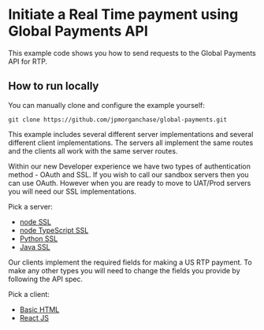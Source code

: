 # Initiate a Real Time payment using Global Payments API

This example code shows you how to send requests to the Global Payments API for RTP.

## How to run locally

You can manually clone and configure the example yourself:

```
git clone https://github.com/jpmorganchase/global-payments.git
```

This example includes several different server implementations and several different client implementations. The servers all implement the same routes and the clients all work with the same server routes.

Within our new Developer experience we have two types of authentication method - OAuth and SSL. If you wish to call our sandbox servers then you can use OAuth. However when you are ready to move to UAT/Prod servers you will need our SSL implementations.

Pick a server:

- [node SSL](./server/ssl/node)
- [node TypeScript SSL](./server/ssl/node-typescript/)
- [Python SSL](./server/ssl/python/)
- [Java SSL](./server/ssl/java/)

Our clients implement the required fields for making a US RTP payment. To make any other types you will need to change the fields you provide by following the API spec.

Pick a client:

- [Basic HTML](./client/html/)
- [React JS](./client/react/)
